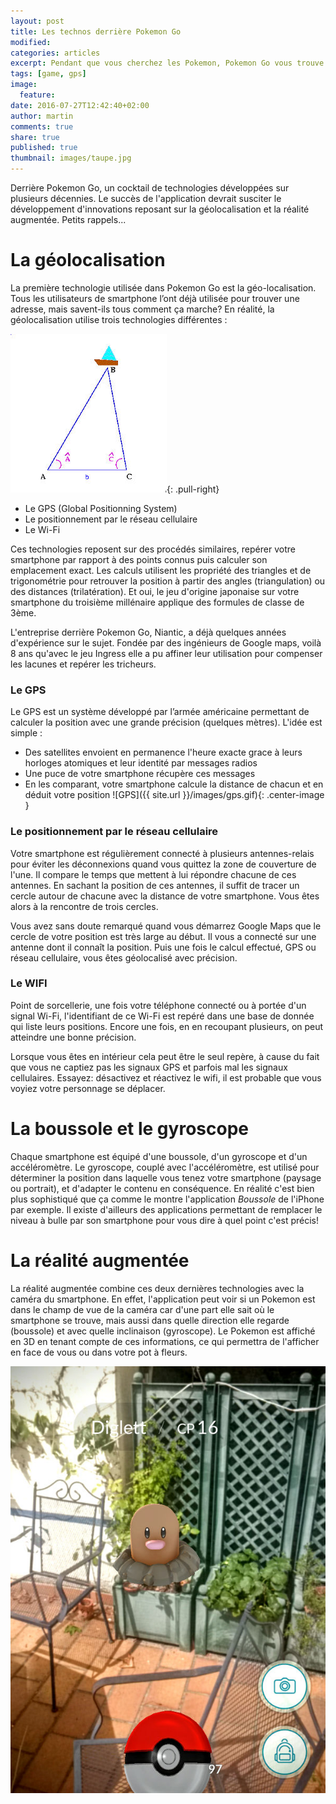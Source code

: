 ```yaml
---
layout: post
title: Les technos derrière Pokemon Go
modified:
categories: articles
excerpt: Pendant que vous cherchez les Pokemon, Pokemon Go vous trouve
tags: [game, gps]
image:
  feature:
date: 2016-07-27T12:42:40+02:00
author: martin
comments: true
share: true
published: true
thumbnail: images/taupe.jpg
---
```


Derrière Pokemon Go, un cocktail de technologies développées sur plusieurs décennies. Le succès de l'application devrait susciter le développement d'innovations reposant sur la géolocalisation et la réalité augmentée. Petits rappels...

# La géolocalisation

La première technologie utilisée dans Pokemon Go est la géo-localisation. Tous les utilisateurs de smartphone l’ont déjà utilisée pour trouver une adresse, mais savent-ils tous comment ça marche? En réalité, la géolocalisation utilise trois technologies différentes :

![GPS](/images/triangulation.jpg){: .pull-right}

- Le GPS (Global Positionning System) 
- Le positionnement par le réseau cellulaire
- Le Wi-Fi

Ces technologies reposent sur des procédés similaires, repérer votre smartphone par rapport à des points connus puis calculer son emplacement exact. Les calculs utilisent les propriété des triangles et de trigonométrie pour retrouver la position à partir des angles (triangulation) ou des distances (trilatération). Et oui, le jeu d'origine japonaise sur votre smartphone du troisième millénaire applique des formules de classe de 3ème. 

L'entreprise derrière Pokemon Go, Niantic, a déjà quelques années d'expérience sur le sujet. Fondée par des ingénieurs de Google maps, voilà 8 ans qu'avec le jeu Ingress elle a pu affiner leur utilisation pour compenser les lacunes et repérer les tricheurs.

### Le GPS

Le GPS est un système développé par l’armée américaine permettant de calculer la position avec une grande précision (quelques mètres).
L'idée est simple : 

* Des satellites envoient en permanence l'heure exacte grace à leurs horloges atomiques et leur identité par messages radios
* Une puce de votre smartphone récupère ces messages 
* En les comparant, votre smartphone calcule la distance de chacun et en déduit votre position 
![GPS]({{ site.url }}/images/gps.gif){: .center-image }

### Le positionnement par le réseau cellulaire

Votre smartphone est régulièrement connecté à plusieurs antennes-relais pour éviter les déconnexions quand vous quittez la zone de couverture de l'une. Il compare le temps que mettent à lui répondre chacune de ces antennes. En sachant la position de ces antennes, il suffit de tracer un cercle autour de chacune avec la distance de votre smartphone. Vous êtes alors à la rencontre de trois cercles.

Vous avez sans doute remarqué quand vous démarrez Google Maps que le cercle de votre position est très large au début. Il vous a connecté sur une antenne dont il connaît la position. Puis une fois le calcul effectué, GPS ou réseau cellulaire, vous êtes géolocalisé avec précision.

### Le WIFI

Point de sorcellerie, une fois votre téléphone connecté ou à portée d'un signal Wi-Fi, l'identifiant de ce Wi-Fi est repéré dans une base de donnée qui liste leurs positions. Encore une fois, en en recoupant plusieurs, on peut atteindre une bonne précision. 

Lorsque vous êtes en intérieur cela peut être le seul repère, à cause du fait que vous ne captiez pas les signaux GPS et parfois mal les signaux cellulaires. Essayez: désactivez et réactivez le wifi, il est probable que vous voyiez votre personnage se déplacer.

# La boussole et le gyroscope

Chaque smartphone est équipé d'une boussole, d'un gyroscope et d'un accéléromètre. Le gyroscope, couplé avec l'accéléromètre, est utilisé pour déterminer la position dans laquelle vous tenez votre smartphone (paysage ou portrait), et d'adapter le contenu en conséquence. En réalité c'est bien plus sophistiqué que ça comme le montre l'application *Boussole* de l'iPhone par exemple. Il existe d'ailleurs des applications permettant de remplacer le niveau à bulle par son smartphone pour vous dire à quel point c'est précis!

# La réalité augmentée

La réalité augmentée combine ces deux dernières technologies avec la caméra du smartphone. En effet, l'application peut voir si un Pokemon est dans le champ de vue de la caméra car d'une part elle sait où le smartphone se trouve, mais aussi dans quelle direction elle regarde (boussole) et avec quelle inclinaison (gyroscope). Le Pokemon est affiché en 3D en tenant compte de ces informations, ce qui permettra de l'afficher en face de vous ou dans votre pot à fleurs.

![La taupinette](/images/taupe.jpg)
